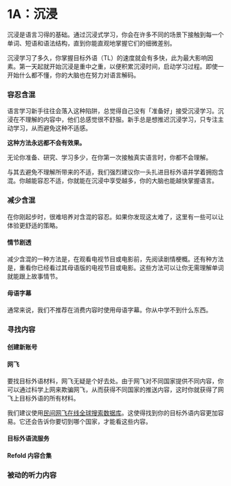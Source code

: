# 1A：沉浸

沉浸是语言习得的基础。通过沉浸式学习，你会在许多不同的场景下接触到每一个单词、短语和语法结构，直到你能直观地掌握它们的细微差别。

沉浸学习了多久，你掌握目标外语（TL）的速度就会有多快，此为最大影响因素。第一天起就开始沉浸是重中之重，以便积累沉浸时间，启动学习过程。即使一开始什么都不懂，你的大脑也在努力对语言解码。

### 容忍含混

语言学习新手往往会落入这种陷阱，总觉得自己没有「准备好」接受沉浸学习。沉浸在不理解的内容中，他们总感觉很不舒服。新手总是想推迟沉浸学习，只专注主动学习，从而避免这种不适感。

**这种方法永远都不会有效果。**

无论你准备、研究、学习多少，在你第一次接触真实语言时，你都不会理解。

与其去避免不理解所带来的不适，我们强烈建议你一头扎进目标外语并学着拥抱含混。你越能容忍不适，你就能在沉浸中享受越多，你的大脑也能越快掌握语言。

### 减少含混

在你刚起步时，很难培养对含混的容忍。如果你发现这太难了，这里有一些可以让体验更舒适的策略。

#### 情节剧透

减少含混的一种方法是，在观看电视节目或电影前，先阅读剧情梗概。还有种方法是，重看你已经看过其母语版的电视节目或电影。这些方法可以让你无需理解单词就能跟上故事情节。

#### 母语字幕

通常来说，我们不推荐在消费内容时使用母语字幕。你从中学不到什么东西。

### 寻找内容

#### 创建新账号

#### 网飞

要找目标外语材料，网飞无疑是个好去处。由于网飞对不同国家提供不同内容，你可以通过科学上网来欺骗网飞，从而获得不同国家的推送内容，这时你就获得了网飞上目标外语的所有材料。

我们建议使用[民间网飞在线全球搜索数据库](https://unogs.com/)。这使得找到你的目标外语内容更加容易。它还会告诉你要切到哪个国家，才能看这些内容。

#### 目标外语流服务

#### Refold 内容合集

### 被动的听力内容